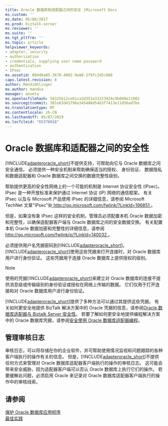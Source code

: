 ```yaml
---
title: Oracle 数据库和适配器之间的安全 |Microsoft Docs
ms.custom: ''
ms.date: 06/08/2017
ms.prod: biztalk-server
ms.reviewer: ''
ms.suite: ''
ms.tgt_pltfrm: ''
ms.topic: article
helpviewer_keywords:
- adapter, security
- authorization
- credentials, supplying user name password
- authentication
- IPsec
ms.assetid: 09d40a05-3678-4002-9e08-2f97c2d5c686
caps.latest.revision: 8
author: MandiOhlinger
ms.author: mandia
manager: anneta
ms.openlocfilehash: 54325612ce61ca3d351e33223924c9b899e11902
ms.sourcegitcommit: 381e83d43796a345488d54b3f7413e11d56ad7be
ms.translationtype: MT
ms.contentlocale: zh-CN
ms.lasthandoff: 05/07/2019
ms.locfileid: "65376018"
---
```

# <a name="security-between-the-oracle-database-and-the-adapter"></a>Oracle 数据库和适配器之间的安全性
[!INCLUDE[adapteroracle_short](../../includes/adapteroracle-short-md.md)]不提供支持，可帮助向它与 Oracle 数据库之间安全通信。 必须提供一种安全机制来帮助确保适当的授权、 身份验证、 数据隐私和数据适配器和 Oracle 数据库之间交换的数据完整性级别。  
  
 帮助提供更高的安全性网络上的一个可能的机制是 Internet 协议安全性 (IPsec)。 IPsec 是一种开放标准来保护通过 Internet 协议 (IP) 网络的通信框架。 有关 IPsec 以及与 Microsoft 产品使用 IPsec 的详细信息，请参阅 Microsoft TechNet 文章"IPsec"处[ http://go.microsoft.com/fwlink/?LinkId=196851 ](http://go.microsoft.com/fwlink/?LinkId=196851)。  
  
 但是，如果没有象 IPsec 这样的安全机制，管理员必须配置本机 Oracle 数据加密和完整性，以确保适配器客户端与 Oracle 数据库之间的安全数据交换。 有关配置本机 Oracle 数据加密和完整性的详细信息，请参阅[ http://go.microsoft.com/fwlink/p/?LinkId=140032 ](http://go.microsoft.com/fwlink/p/?LinkId=140032)。  
  
 必须提供用户名凭据密码到[!INCLUDE[adapteroracle_short](../../includes/adapteroracle-short-md.md)]。 [!INCLUDE[adapteroracle_short](../../includes/adapteroracle-short-md.md)]使用这些凭据来打开连接时，对 Oracle 数据库用户进行身份验证。 这些凭据用于连接 Oracle 数据库上提供授权的级别。  
  
> [!NOTE]
>  使用的凭据[!INCLUDE[adapteroracle_short](../../includes/adapteroracle-short-md.md)]来建立对 Oracle 数据库的连接不提供消息级或传输级别的身份验证或授权在网络上传输的数据。 它们仅用于打开连接和对 Oracle 数据库用户进行身份验证。  
  
 [!INCLUDE[adapteroracle_short](../../includes/adapteroracle-short-md.md)]提供了多种方法可以通过其提供这些凭据。 有关如何更安全地提供 BizTalk 解决方案中的 Oracle 凭据的信息，请参阅[Oracle 数据库适配器与 Biztalk Server 安全性](../../adapters-and-accelerators/adapter-oracle-database/security-with-the-oracle-database-adapter-and-biztalk-server.md)。 若要了解如何更安全地提供编程解决方案中的 Oracle 数据库凭据，请参阅[安全使用 Oracle 数据库适配器编程](../../adapters-and-accelerators/adapter-oracle-database/secure-programming-with-the-oracle-database-adapter.md)。  
  
## <a name="managing-audit-logs"></a>管理审核日志  
 审核日志，可以将存储在你的企业软件，并可帮助使用情况监视和问题跟踪的各种客户端执行的操作有关的信息。 但是，[!INCLUDE[adapteroracle_short](../../includes/adapteroracle-short-md.md)]不提供任何方式来管理对 Oracle 数据库适配器客户端执行的操作的审核日志。 这可能会带来安全威胁，因为适配器客户端可以否认 Oracle 数据库上执行它们的操作。 若要缓解此问题，必须启用 Oracle 来记录对 Oracle 数据库适配器客户端执行的操作中的审核线索。  
  
## <a name="see-also"></a>请参阅  
[保护 Oracle 数据库应用程序](../../adapters-and-accelerators/adapter-oracle-database/secure-your-oracle-database-applications.md)   
[最佳实践](../../adapters-and-accelerators/adapter-oracle-database/best-practices-to-secure-the-oracle-database-adapter.md)